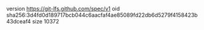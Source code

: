 version https://git-lfs.github.com/spec/v1
oid sha256:3d4fd0d189717bcb044c6aacfaf4ae85089fd22db6d5279f4158423b43dceaf4
size 10372
